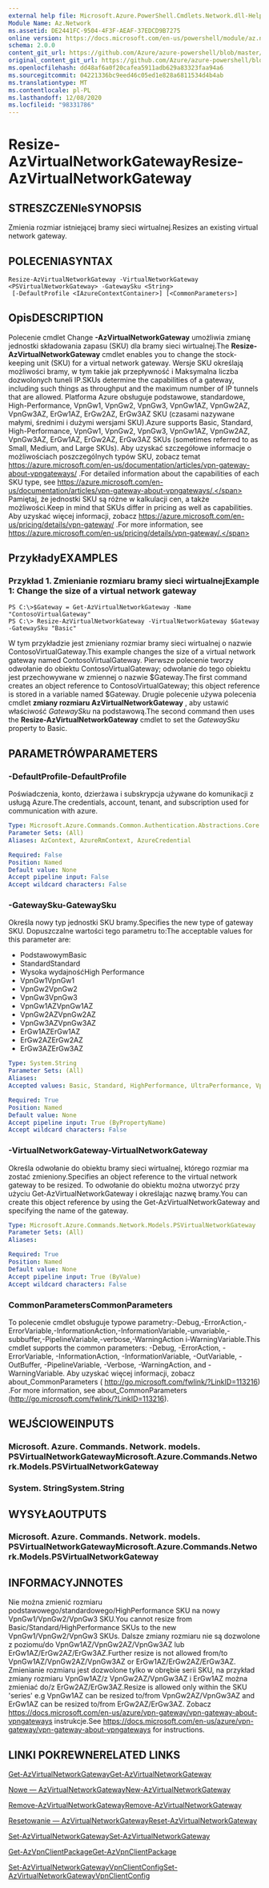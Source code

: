 ```yaml
---
external help file: Microsoft.Azure.PowerShell.Cmdlets.Network.dll-Help.xml
Module Name: Az.Network
ms.assetid: DE2441FC-9504-4F3F-AEAF-37EDCD9B7275
online version: https://docs.microsoft.com/en-us/powershell/module/az.network/resize-azvirtualnetworkgateway
schema: 2.0.0
content_git_url: https://github.com/Azure/azure-powershell/blob/master/src/Network/Network/help/Resize-AzVirtualNetworkGateway.md
original_content_git_url: https://github.com/Azure/azure-powershell/blob/master/src/Network/Network/help/Resize-AzVirtualNetworkGateway.md
ms.openlocfilehash: dd48af6a0f20cafea5911adb629a83323faa94a6
ms.sourcegitcommit: 04221336bc9eed46c05ed1e828a6811534d4b4ab
ms.translationtype: MT
ms.contentlocale: pl-PL
ms.lasthandoff: 12/08/2020
ms.locfileid: "98331786"
---
```

# <span data-ttu-id="06032-101">Resize-AzVirtualNetworkGateway</span><span class="sxs-lookup"><span data-stu-id="06032-101">Resize-AzVirtualNetworkGateway</span></span>

## <span data-ttu-id="06032-102">STRESZCZENIe</span><span class="sxs-lookup"><span data-stu-id="06032-102">SYNOPSIS</span></span>
<span data-ttu-id="06032-103">Zmienia rozmiar istniejącej bramy sieci wirtualnej.</span><span class="sxs-lookup"><span data-stu-id="06032-103">Resizes an existing virtual network gateway.</span></span>

## <span data-ttu-id="06032-104">POLECENIA</span><span class="sxs-lookup"><span data-stu-id="06032-104">SYNTAX</span></span>

```
Resize-AzVirtualNetworkGateway -VirtualNetworkGateway <PSVirtualNetworkGateway> -GatewaySku <String>
 [-DefaultProfile <IAzureContextContainer>] [<CommonParameters>]
```

## <span data-ttu-id="06032-105">Opis</span><span class="sxs-lookup"><span data-stu-id="06032-105">DESCRIPTION</span></span>
<span data-ttu-id="06032-106">Polecenie cmdlet Change **-AzVirtualNetworkGateway** umożliwia zmianę jednostki składowania zapasu (SKU) dla bramy sieci wirtualnej.</span><span class="sxs-lookup"><span data-stu-id="06032-106">The **Resize-AzVirtualNetworkGateway** cmdlet enables you to change the stock-keeping unit (SKU) for a virtual network gateway.</span></span>
<span data-ttu-id="06032-107">Wersje SKU określają możliwości bramy, w tym takie jak przepływność i Maksymalna liczba dozwolonych tuneli IP.</span><span class="sxs-lookup"><span data-stu-id="06032-107">SKUs determine the capabilities of a gateway, including such things as throughput and the maximum number of IP tunnels that are allowed.</span></span>
<span data-ttu-id="06032-108">Platforma Azure obsługuje podstawowe, standardowe, High-Performance, VpnGw1, VpnGw2, VpnGw3, VpnGw1AZ, VpnGw2AZ, VpnGw3AZ, ErGw1AZ, ErGw2AZ, ErGw3AZ SKU (czasami nazywane małymi, średnimi i dużymi wersjami SKU).</span><span class="sxs-lookup"><span data-stu-id="06032-108">Azure supports Basic, Standard, High-Performance, VpnGw1, VpnGw2, VpnGw3, VpnGw1AZ, VpnGw2AZ, VpnGw3AZ, ErGw1AZ, ErGw2AZ, ErGw3AZ SKUs (sometimes referred to as Small, Medium, and Large SKUs).</span></span>
<span data-ttu-id="06032-109">Aby uzyskać szczegółowe informacje o możliwościach poszczególnych typów SKU, zobacz temat https://azure.microsoft.com/en-us/documentation/articles/vpn-gateway-about-vpngateways/ .</span><span class="sxs-lookup"><span data-stu-id="06032-109">For detailed information about the capabilities of each SKU type, see https://azure.microsoft.com/en-us/documentation/articles/vpn-gateway-about-vpngateways/.</span></span>
<span data-ttu-id="06032-110">Pamiętaj, że jednostki SKU są różne w kalkulacji cen, a także możliwości.</span><span class="sxs-lookup"><span data-stu-id="06032-110">Keep in mind that SKUs differ in pricing as well as capabilities.</span></span>
<span data-ttu-id="06032-111">Aby uzyskać więcej informacji, zobacz https://azure.microsoft.com/en-us/pricing/details/vpn-gateway/ .</span><span class="sxs-lookup"><span data-stu-id="06032-111">For more information, see https://azure.microsoft.com/en-us/pricing/details/vpn-gateway/.</span></span>

## <span data-ttu-id="06032-112">Przykłady</span><span class="sxs-lookup"><span data-stu-id="06032-112">EXAMPLES</span></span>

### <span data-ttu-id="06032-113">Przykład 1. Zmienianie rozmiaru bramy sieci wirtualnej</span><span class="sxs-lookup"><span data-stu-id="06032-113">Example 1: Change the size of a virtual network gateway</span></span>
```
PS C:\>$Gateway = Get-AzVirtualNetworkGateway -Name "ContosoVirtualGateway"
PS C:\> Resize-AzVirtualNetworkGateway -VirtualNetworkGateway $Gateway -GatewaySku "Basic"
```

<span data-ttu-id="06032-114">W tym przykładzie jest zmieniany rozmiar bramy sieci wirtualnej o nazwie ContosoVirtualGateway.</span><span class="sxs-lookup"><span data-stu-id="06032-114">This example changes the size of a virtual network gateway named ContosoVirtualGateway.</span></span>
<span data-ttu-id="06032-115">Pierwsze polecenie tworzy odwołanie do obiektu ContosoVirtualGateway; odwołanie do tego obiektu jest przechowywane w zmiennej o nazwie $Gateway.</span><span class="sxs-lookup"><span data-stu-id="06032-115">The first command creates an object reference to ContosoVirtualGateway; this object reference is stored in a variable named $Gateway.</span></span>
<span data-ttu-id="06032-116">Drugie polecenie używa polecenia cmdlet **zmiany rozmiaru AzVirtualNetworkGateway** , aby ustawić właściwość *GatewaySku* na podstawową.</span><span class="sxs-lookup"><span data-stu-id="06032-116">The second command then uses the **Resize-AzVirtualNetworkGateway** cmdlet to set the *GatewaySku* property to Basic.</span></span>

## <span data-ttu-id="06032-117">PARAMETRÓW</span><span class="sxs-lookup"><span data-stu-id="06032-117">PARAMETERS</span></span>

### <span data-ttu-id="06032-118">-DefaultProfile</span><span class="sxs-lookup"><span data-stu-id="06032-118">-DefaultProfile</span></span>
<span data-ttu-id="06032-119">Poświadczenia, konto, dzierżawa i subskrypcja używane do komunikacji z usługą Azure.</span><span class="sxs-lookup"><span data-stu-id="06032-119">The credentials, account, tenant, and subscription used for communication with azure.</span></span>

```yaml
Type: Microsoft.Azure.Commands.Common.Authentication.Abstractions.Core.IAzureContextContainer
Parameter Sets: (All)
Aliases: AzContext, AzureRmContext, AzureCredential

Required: False
Position: Named
Default value: None
Accept pipeline input: False
Accept wildcard characters: False
```

### <span data-ttu-id="06032-120">-GatewaySku</span><span class="sxs-lookup"><span data-stu-id="06032-120">-GatewaySku</span></span>
<span data-ttu-id="06032-121">Określa nowy typ jednostki SKU bramy.</span><span class="sxs-lookup"><span data-stu-id="06032-121">Specifies the new type of gateway SKU.</span></span>
<span data-ttu-id="06032-122">Dopuszczalne wartości tego parametru to:</span><span class="sxs-lookup"><span data-stu-id="06032-122">The acceptable values for this parameter are:</span></span>
- <span data-ttu-id="06032-123">Podstawowym</span><span class="sxs-lookup"><span data-stu-id="06032-123">Basic</span></span>
- <span data-ttu-id="06032-124">Standard</span><span class="sxs-lookup"><span data-stu-id="06032-124">Standard</span></span>
- <span data-ttu-id="06032-125">Wysoka wydajność</span><span class="sxs-lookup"><span data-stu-id="06032-125">High Performance</span></span>
- <span data-ttu-id="06032-126">VpnGw1</span><span class="sxs-lookup"><span data-stu-id="06032-126">VpnGw1</span></span>
- <span data-ttu-id="06032-127">VpnGw2</span><span class="sxs-lookup"><span data-stu-id="06032-127">VpnGw2</span></span>
- <span data-ttu-id="06032-128">VpnGw3</span><span class="sxs-lookup"><span data-stu-id="06032-128">VpnGw3</span></span>
- <span data-ttu-id="06032-129">VpnGw1AZ</span><span class="sxs-lookup"><span data-stu-id="06032-129">VpnGw1AZ</span></span> 
- <span data-ttu-id="06032-130">VpnGw2AZ</span><span class="sxs-lookup"><span data-stu-id="06032-130">VpnGw2AZ</span></span> 
- <span data-ttu-id="06032-131">VpnGw3AZ</span><span class="sxs-lookup"><span data-stu-id="06032-131">VpnGw3AZ</span></span> 
- <span data-ttu-id="06032-132">ErGw1AZ</span><span class="sxs-lookup"><span data-stu-id="06032-132">ErGw1AZ</span></span> 
- <span data-ttu-id="06032-133">ErGw2AZ</span><span class="sxs-lookup"><span data-stu-id="06032-133">ErGw2AZ</span></span> 
- <span data-ttu-id="06032-134">ErGw3AZ</span><span class="sxs-lookup"><span data-stu-id="06032-134">ErGw3AZ</span></span> 

```yaml
Type: System.String
Parameter Sets: (All)
Aliases:
Accepted values: Basic, Standard, HighPerformance, UltraPerformance, VpnGw1, VpnGw2, VpnGw3, VpnGw1AZ, VpnGw2AZ, VpnGw3AZ, ErGw1AZ, ErGw2AZ, ErGw3AZ

Required: True
Position: Named
Default value: None
Accept pipeline input: True (ByPropertyName)
Accept wildcard characters: False
```

### <span data-ttu-id="06032-135">-VirtualNetworkGateway</span><span class="sxs-lookup"><span data-stu-id="06032-135">-VirtualNetworkGateway</span></span>
<span data-ttu-id="06032-136">Określa odwołanie do obiektu bramy sieci wirtualnej, którego rozmiar ma zostać zmieniony.</span><span class="sxs-lookup"><span data-stu-id="06032-136">Specifies an object reference to the virtual network gateway to be resized.</span></span>
<span data-ttu-id="06032-137">To odwołanie do obiektu można utworzyć przy użyciu Get-AzVirtualNetworkGateway i określając nazwę bramy.</span><span class="sxs-lookup"><span data-stu-id="06032-137">You can create this object reference by using the Get-AzVirtualNetworkGateway and specifying the name of the gateway.</span></span>

```yaml
Type: Microsoft.Azure.Commands.Network.Models.PSVirtualNetworkGateway
Parameter Sets: (All)
Aliases:

Required: True
Position: Named
Default value: None
Accept pipeline input: True (ByValue)
Accept wildcard characters: False
```

### <span data-ttu-id="06032-138">CommonParameters</span><span class="sxs-lookup"><span data-stu-id="06032-138">CommonParameters</span></span>
<span data-ttu-id="06032-139">To polecenie cmdlet obsługuje typowe parametry:-Debug,-ErrorAction,-ErrorVariable,-InformationAction,-InformationVariable,-unvariable,-subbuffer,-PipelineVariable,-verbose,-WarningAction i-WarningVariable.</span><span class="sxs-lookup"><span data-stu-id="06032-139">This cmdlet supports the common parameters: -Debug, -ErrorAction, -ErrorVariable, -InformationAction, -InformationVariable, -OutVariable, -OutBuffer, -PipelineVariable, -Verbose, -WarningAction, and -WarningVariable.</span></span> <span data-ttu-id="06032-140">Aby uzyskać więcej informacji, zobacz about_CommonParameters ( http://go.microsoft.com/fwlink/?LinkID=113216) .</span><span class="sxs-lookup"><span data-stu-id="06032-140">For more information, see about_CommonParameters (http://go.microsoft.com/fwlink/?LinkID=113216).</span></span>

## <span data-ttu-id="06032-141">WEJŚCIOWE</span><span class="sxs-lookup"><span data-stu-id="06032-141">INPUTS</span></span>

### <span data-ttu-id="06032-142">Microsoft. Azure. Commands. Network. models. PSVirtualNetworkGateway</span><span class="sxs-lookup"><span data-stu-id="06032-142">Microsoft.Azure.Commands.Network.Models.PSVirtualNetworkGateway</span></span>

### <span data-ttu-id="06032-143">System. String</span><span class="sxs-lookup"><span data-stu-id="06032-143">System.String</span></span>

## <span data-ttu-id="06032-144">WYSYŁA</span><span class="sxs-lookup"><span data-stu-id="06032-144">OUTPUTS</span></span>

### <span data-ttu-id="06032-145">Microsoft. Azure. Commands. Network. models. PSVirtualNetworkGateway</span><span class="sxs-lookup"><span data-stu-id="06032-145">Microsoft.Azure.Commands.Network.Models.PSVirtualNetworkGateway</span></span>

## <span data-ttu-id="06032-146">INFORMACYJN</span><span class="sxs-lookup"><span data-stu-id="06032-146">NOTES</span></span>
<span data-ttu-id="06032-147">Nie można zmienić rozmiaru podstawowego/standardowego/HighPerformance SKU na nowy VpnGw1/VpnGw2/VpnGw3 SKU.</span><span class="sxs-lookup"><span data-stu-id="06032-147">You cannot resize from Basic/Standard/HighPerformance SKUs to the new VpnGw1/VpnGw2/VpnGw3 SKUs.</span></span> <span data-ttu-id="06032-148">Dalsze zmiany rozmiaru nie są dozwolone z poziomu/do VpnGw1AZ/VpnGw2AZ/VpnGw3AZ lub ErGw1AZ/ErGw2AZ/ErGw3AZ.</span><span class="sxs-lookup"><span data-stu-id="06032-148">Further resize is not allowed from/to VpnGw1AZ/VpnGw2AZ/VpnGw3AZ or ErGw1AZ/ErGw2AZ/ErGw3AZ.</span></span> <span data-ttu-id="06032-149">Zmienianie rozmiaru jest dozwolone tylko w obrębie serii SKU, na przykład zmiany rozmiaru VpnGw1AZ/z VpnGw2AZ/VpnGw3AZ i ErGw1AZ można zmieniać do/z ErGw2AZ/ErGw3AZ.</span><span class="sxs-lookup"><span data-stu-id="06032-149">Resize is allowed only within the SKU 'series' e.g VpnGw1AZ can be resized to/from VpnGw2AZ/VpnGw3AZ and ErGw1AZ can be resized to/from ErGw2AZ/ErGw3AZ.</span></span> <span data-ttu-id="06032-150">Zobacz https://docs.microsoft.com/en-us/azure/vpn-gateway/vpn-gateway-about-vpngateways instrukcje.</span><span class="sxs-lookup"><span data-stu-id="06032-150">See https://docs.microsoft.com/en-us/azure/vpn-gateway/vpn-gateway-about-vpngateways for instructions.</span></span>

## <span data-ttu-id="06032-151">LINKI POKREWNE</span><span class="sxs-lookup"><span data-stu-id="06032-151">RELATED LINKS</span></span>

[<span data-ttu-id="06032-152">Get-AzVirtualNetworkGateway</span><span class="sxs-lookup"><span data-stu-id="06032-152">Get-AzVirtualNetworkGateway</span></span>](./Get-AzVirtualNetworkGateway.md)

[<span data-ttu-id="06032-153">Nowe — AzVirtualNetworkGateway</span><span class="sxs-lookup"><span data-stu-id="06032-153">New-AzVirtualNetworkGateway</span></span>](./New-AzVirtualNetworkGateway.md)

[<span data-ttu-id="06032-154">Remove-AzVirtualNetworkGateway</span><span class="sxs-lookup"><span data-stu-id="06032-154">Remove-AzVirtualNetworkGateway</span></span>](./Remove-AzVirtualNetworkGateway.md)

[<span data-ttu-id="06032-155">Resetowanie — AzVirtualNetworkGateway</span><span class="sxs-lookup"><span data-stu-id="06032-155">Reset-AzVirtualNetworkGateway</span></span>](./Reset-AzVirtualNetworkGateway.md)

[<span data-ttu-id="06032-156">Set-AzVirtualNetworkGateway</span><span class="sxs-lookup"><span data-stu-id="06032-156">Set-AzVirtualNetworkGateway</span></span>](./Set-AzVirtualNetworkGateway.md)

[<span data-ttu-id="06032-157">Get-AzVpnClientPackage</span><span class="sxs-lookup"><span data-stu-id="06032-157">Get-AzVpnClientPackage</span></span>](./Get-AzVpnClientPackage.md)

[<span data-ttu-id="06032-158">Set-AzVirtualNetworkGatewayVpnClientConfig</span><span class="sxs-lookup"><span data-stu-id="06032-158">Set-AzVirtualNetworkGatewayVpnClientConfig</span></span>](./Set-AzVirtualNetworkGatewayVpnClientConfig.md)
